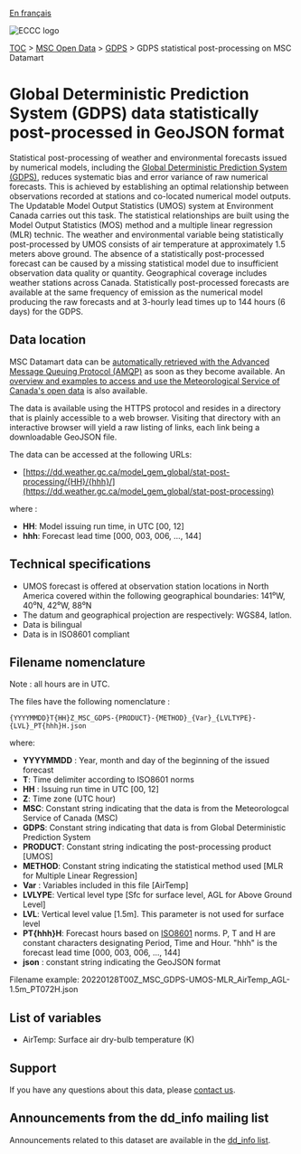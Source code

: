 [En français](readme_gdps-statpostproc-datamart_fr.md)

![ECCC logo](../../img_eccc-logo.png)

[TOC](../../readme_en.md) > [MSC Open Data](../readme_en.md) > [GDPS](readme_gdps_en.md) > GDPS statistical post-processing on MSC Datamart

# Global Deterministic Prediction System (GDPS) data statistically post-processed in GeoJSON format

Statistical post-processing of weather and environmental forecasts issued by numerical models, including the [Global Deterministic Prediction System (GDPS)](readme_gdps_en.md), reduces systematic bias and error variance of raw numerical forecasts. This is achieved by establishing an optimal relationship between observations recorded at stations and co-located numerical model outputs. The Updatable Model Output Statistics (UMOS) system at Environment Canada carries out this task. The statistical relationships are built using the Model Output Statistics (MOS) method and a multiple linear regression (MLR) technic. The weather and environmental variable being statistically post-processed by UMOS consists of air temperature at approximately 1.5 meters above ground. The absence of a statistically post-processed forecast can be caused by a missing statistical model due to insufficient observation data quality or quantity. Geographical coverage includes weather stations across Canada. Statistically post-processed forecasts are available at the same frequency of emission as the numerical model producing the raw forecasts and at 3-hourly lead times up to 144 hours (6 days) for the GDPS.

## Data location 

MSC Datamart data can be [automatically retrieved with the Advanced Message Queuing Protocol (AMQP)](../../msc-datamart/amqp_en.md) as soon as they become available. An [overview and examples to access and use the Meteorological Service of Canada's open data](../../usage/readme_en.md) is also available.

The data is available using the HTTPS protocol and resides in a directory that is plainly accessible to a web browser. Visiting that directory with an interactive browser will yield a raw listing of links, each link being a downloadable GeoJSON file.

The data can be accessed at the following URLs: 

* [https://dd.weather.gc.ca/model_gem_global/stat-post-processing/{HH}/{hhh}/](https://dd.weather.gc.ca/model_gem_global/stat-post-processing)

where :

* __HH__: Model issuing run time, in UTC [00, 12]
* __hhh__: Forecast lead time [000, 003, 006, ..., 144]

## Technical specifications

* UMOS forecast is offered at observation station locations in North America covered within the following geographical boundaries: 141⁰W, 40⁰N, 42⁰W, 88⁰N
* The datum and geographical projection are respectively: WGS84, latlon.
* Data is bilingual
* Data is in ISO8601 compliant

## Filename nomenclature 

Note : all hours are in UTC.

The files have the following nomenclature :

`{YYYYMMDD}T{HH}Z_MSC_GDPS-{PRODUCT}-{METHOD}_{Var}_{LVLTYPE}-{LVL}_PT{hhh}H.json`

where:

* __YYYYMMDD__ : Year, month and day of the beginning of the issued forecast
* __T__: Time delimiter according to ISO8601 norms
* __HH__ : Issuing run time in UTC [00, 12]
* __Z__: Time zone (UTC hour)
* __MSC__: Constant string indicating that the data is from the Meteorologcal Service of Canada (MSC)
* __GDPS__: Constant string indicating that data is from Global Deterministic Prediction System
* __PRODUCT__: Constant string indicating the post-processing product [UMOS]
* __METHOD__: Constant string indicating the statistical method used [MLR for Multiple Linear Regression]
* __Var__ : Variables included in this file [AirTemp]
* __LVLYPE__: Vertical level type [Sfc for surface level, AGL for Above Ground Level]
* __LVL__: Vertical level value [1.5m]. This parameter is not used for surface level
* __PT{hhh}H__: Forecast hours based on [ISO8601](https://en.wikipedia.org/wiki/ISO_8601) norms. P, T and H are constant characters designating Period, Time and Hour. "hhh" is the forecast lead time [000, 003, 006, ..., 144]
* __json__ : constant string indicating the GeoJSON format

Filename example: 20220128T00Z_MSC_GDPS-UMOS-MLR_AirTemp_AGL-1.5m_PT072H.json

## List of variables

* AirTemp: Surface air dry-bulb temperature (K)

## Support

If you have any questions about this data, please [contact us](https://weather.gc.ca/mainmenu/contact_us_e.html).

## Announcements from the dd_info mailing list 

Announcements related to this dataset are available in the [dd_info list](https://comm.collab.science.gc.ca/mailman3/postorius/lists/dd_info/).



